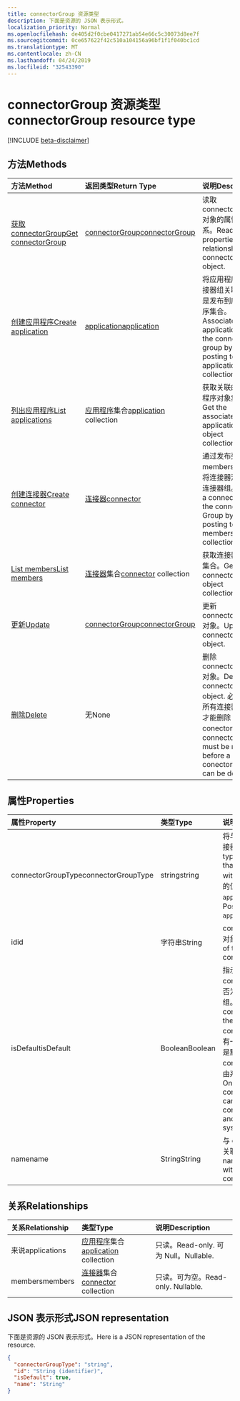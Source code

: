 ```yaml
---
title: connectorGroup 资源类型
description: 下面是资源的 JSON 表示形式。
localization_priority: Normal
ms.openlocfilehash: de405d2f0cbe0417271ab54e66c5c30073d8ee7f
ms.sourcegitcommit: 0ce657622f42c510a104156a96bf1f1f040bc1cd
ms.translationtype: MT
ms.contentlocale: zh-CN
ms.lasthandoff: 04/24/2019
ms.locfileid: "32543390"
---
```

# <a name="connectorgroup-resource-type"></a><span data-ttu-id="9ca29-103">connectorGroup 资源类型</span><span class="sxs-lookup"><span data-stu-id="9ca29-103">connectorGroup resource type</span></span>

[!INCLUDE [beta-disclaimer](../../includes/beta-disclaimer.md)]

## <a name="methods"></a><span data-ttu-id="9ca29-104">方法</span><span class="sxs-lookup"><span data-stu-id="9ca29-104">Methods</span></span>

| <span data-ttu-id="9ca29-105">方法</span><span class="sxs-lookup"><span data-stu-id="9ca29-105">Method</span></span>           | <span data-ttu-id="9ca29-106">返回类型</span><span class="sxs-lookup"><span data-stu-id="9ca29-106">Return Type</span></span>    |<span data-ttu-id="9ca29-107">说明</span><span class="sxs-lookup"><span data-stu-id="9ca29-107">Description</span></span>|
|:---------------|:--------|:----------|
|[<span data-ttu-id="9ca29-108">获取 connectorGroup</span><span class="sxs-lookup"><span data-stu-id="9ca29-108">Get connectorGroup</span></span>](../api/connectorgroup-get.md) | [<span data-ttu-id="9ca29-109">connectorGroup</span><span class="sxs-lookup"><span data-stu-id="9ca29-109">connectorGroup</span></span>](connectorgroup.md) |<span data-ttu-id="9ca29-110">读取 connectorGroup 对象的属性和关系。</span><span class="sxs-lookup"><span data-stu-id="9ca29-110">Read properties and relationships of connectorGroup object.</span></span>|
|[<span data-ttu-id="9ca29-111">创建应用程序</span><span class="sxs-lookup"><span data-stu-id="9ca29-111">Create application</span></span>](../api/connectorgroup-post-applications.md) |[<span data-ttu-id="9ca29-112">application</span><span class="sxs-lookup"><span data-stu-id="9ca29-112">application</span></span>](application.md)| <span data-ttu-id="9ca29-113">将应用程序与连接器组关联, 方法是发布到应用程序集合。</span><span class="sxs-lookup"><span data-stu-id="9ca29-113">Associate an application with the connector group by posting to the applications collection.</span></span>|
|[<span data-ttu-id="9ca29-114">列出应用程序</span><span class="sxs-lookup"><span data-stu-id="9ca29-114">List applications</span></span>](../api/connectorgroup-list-applications.md) |<span data-ttu-id="9ca29-115">[应用程序](application.md)集合</span><span class="sxs-lookup"><span data-stu-id="9ca29-115">[application](application.md) collection</span></span>| <span data-ttu-id="9ca29-116">获取关联的应用程序对象集合。</span><span class="sxs-lookup"><span data-stu-id="9ca29-116">Get the associated application object collection.</span></span>|
|[<span data-ttu-id="9ca29-117">创建连接器</span><span class="sxs-lookup"><span data-stu-id="9ca29-117">Create connector</span></span>](../api/connectorgroup-post-members.md) |[<span data-ttu-id="9ca29-118">连接器</span><span class="sxs-lookup"><span data-stu-id="9ca29-118">connector</span></span>](connector.md)| <span data-ttu-id="9ca29-119">通过发布到 members 集合, 将连接器添加到连接器组。</span><span class="sxs-lookup"><span data-stu-id="9ca29-119">Add a connector to the connector Group by posting to the members collection.</span></span>|
|[<span data-ttu-id="9ca29-120">List members</span><span class="sxs-lookup"><span data-stu-id="9ca29-120">List members</span></span>](../api/connectorgroup-list-members.md) |<span data-ttu-id="9ca29-121">[连接器](connector.md)集合</span><span class="sxs-lookup"><span data-stu-id="9ca29-121">[connector](connector.md) collection</span></span>| <span data-ttu-id="9ca29-122">获取连接器对象集合。</span><span class="sxs-lookup"><span data-stu-id="9ca29-122">Get a connector object collection.</span></span>|
|[<span data-ttu-id="9ca29-123">更新</span><span class="sxs-lookup"><span data-stu-id="9ca29-123">Update</span></span>](../api/connectorgroup-update.md) | [<span data-ttu-id="9ca29-124">connectorGroup</span><span class="sxs-lookup"><span data-stu-id="9ca29-124">connectorGroup</span></span>](connectorgroup.md)    |<span data-ttu-id="9ca29-125">更新 connectorGroup 对象。</span><span class="sxs-lookup"><span data-stu-id="9ca29-125">Update connectorGroup object.</span></span> |
|[<span data-ttu-id="9ca29-126">删除</span><span class="sxs-lookup"><span data-stu-id="9ca29-126">Delete</span></span>](../api/connectorgroup-delete.md) | <span data-ttu-id="9ca29-127">无</span><span class="sxs-lookup"><span data-stu-id="9ca29-127">None</span></span> |<span data-ttu-id="9ca29-128">删除 connectorGroup 对象。</span><span class="sxs-lookup"><span data-stu-id="9ca29-128">Delete connectorGroup object.</span></span> <span data-ttu-id="9ca29-129">必须删除所有连接器, 然后才能删除 conector 组。</span><span class="sxs-lookup"><span data-stu-id="9ca29-129">All connectors must be remove before a conector group can be deleted.</span></span> |

## <a name="properties"></a><span data-ttu-id="9ca29-130">属性</span><span class="sxs-lookup"><span data-stu-id="9ca29-130">Properties</span></span>
| <span data-ttu-id="9ca29-131">属性</span><span class="sxs-lookup"><span data-stu-id="9ca29-131">Property</span></span>     | <span data-ttu-id="9ca29-132">类型</span><span class="sxs-lookup"><span data-stu-id="9ca29-132">Type</span></span>   |<span data-ttu-id="9ca29-133">说明</span><span class="sxs-lookup"><span data-stu-id="9ca29-133">Description</span></span>|
|:---------------|:--------|:----------|
|<span data-ttu-id="9ca29-134">connectorGroupType</span><span class="sxs-lookup"><span data-stu-id="9ca29-134">connectorGroupType</span></span>|<span data-ttu-id="9ca29-135">string</span><span class="sxs-lookup"><span data-stu-id="9ca29-135">string</span></span>| <span data-ttu-id="9ca29-136">将与组一起使用的连接器的类型。</span><span class="sxs-lookup"><span data-stu-id="9ca29-136">The type of connectors that will be used with the group.</span></span> <span data-ttu-id="9ca29-137">可能的值是`applicationProxy`:。</span><span class="sxs-lookup"><span data-stu-id="9ca29-137">Possible values are: `applicationProxy`.</span></span>|
|<span data-ttu-id="9ca29-138">id</span><span class="sxs-lookup"><span data-stu-id="9ca29-138">id</span></span>|<span data-ttu-id="9ca29-139">字符串</span><span class="sxs-lookup"><span data-stu-id="9ca29-139">String</span></span>| <span data-ttu-id="9ca29-140">connectorGroup 的对象 id</span><span class="sxs-lookup"><span data-stu-id="9ca29-140">The object id of the connectorGroup</span></span>|
|<span data-ttu-id="9ca29-141">isDefault</span><span class="sxs-lookup"><span data-stu-id="9ca29-141">isDefault</span></span>|<span data-ttu-id="9ca29-142">Boolean</span><span class="sxs-lookup"><span data-stu-id="9ca29-142">Boolean</span></span>| <span data-ttu-id="9ca29-143">指示 connectorGroup 是否为默认的连接器组。</span><span class="sxs-lookup"><span data-stu-id="9ca29-143">Indicates if the connectorGroup is the default connector group.</span></span> <span data-ttu-id="9ca29-144">只有一个连接器组可以是默认的 connectorGroup, 并由系统进行设置。</span><span class="sxs-lookup"><span data-stu-id="9ca29-144">Only a single connector Group can be the default connectorGroup and is set by the system.</span></span>|
|<span data-ttu-id="9ca29-145">name</span><span class="sxs-lookup"><span data-stu-id="9ca29-145">name</span></span>|<span data-ttu-id="9ca29-146">String</span><span class="sxs-lookup"><span data-stu-id="9ca29-146">String</span></span>| <span data-ttu-id="9ca29-147">与 connectorGroup 关联的名称。</span><span class="sxs-lookup"><span data-stu-id="9ca29-147">The name associated with the connectorGroup.</span></span>|

## <a name="relationships"></a><span data-ttu-id="9ca29-148">关系</span><span class="sxs-lookup"><span data-stu-id="9ca29-148">Relationships</span></span>
| <span data-ttu-id="9ca29-149">关系</span><span class="sxs-lookup"><span data-stu-id="9ca29-149">Relationship</span></span> | <span data-ttu-id="9ca29-150">类型</span><span class="sxs-lookup"><span data-stu-id="9ca29-150">Type</span></span>   |<span data-ttu-id="9ca29-151">说明</span><span class="sxs-lookup"><span data-stu-id="9ca29-151">Description</span></span>|
|:---------------|:--------|:----------|
|<span data-ttu-id="9ca29-152">来说</span><span class="sxs-lookup"><span data-stu-id="9ca29-152">applications</span></span>|<span data-ttu-id="9ca29-153">[应用程序](application.md)集合</span><span class="sxs-lookup"><span data-stu-id="9ca29-153">[application](application.md) collection</span></span>| <span data-ttu-id="9ca29-154">只读。</span><span class="sxs-lookup"><span data-stu-id="9ca29-154">Read-only.</span></span> <span data-ttu-id="9ca29-155">可为 Null。</span><span class="sxs-lookup"><span data-stu-id="9ca29-155">Nullable.</span></span>|
|<span data-ttu-id="9ca29-156">members</span><span class="sxs-lookup"><span data-stu-id="9ca29-156">members</span></span>|<span data-ttu-id="9ca29-157">[连接器](connector.md)集合</span><span class="sxs-lookup"><span data-stu-id="9ca29-157">[connector](connector.md) collection</span></span>| <span data-ttu-id="9ca29-p105">只读。可为空。</span><span class="sxs-lookup"><span data-stu-id="9ca29-p105">Read-only. Nullable.</span></span>|

## <a name="json-representation"></a><span data-ttu-id="9ca29-160">JSON 表示形式</span><span class="sxs-lookup"><span data-stu-id="9ca29-160">JSON representation</span></span>

<span data-ttu-id="9ca29-161">下面是资源的 JSON 表示形式。</span><span class="sxs-lookup"><span data-stu-id="9ca29-161">Here is a JSON representation of the resource.</span></span>

<!-- {
  "blockType": "resource",
  "optionalProperties": [

  ],
  "@odata.type": "microsoft.graph.connectorGroup"
}-->

```json
{
  "connectorGroupType": "string",
  "id": "String (identifier)",
  "isDefault": true,
  "name": "String"
}

```

<!-- uuid: 8fcb5dbc-d5aa-4681-8e31-b001d5168d79
2015-10-25 14:57:30 UTC -->
<!--
{
  "type": "#page.annotation",
  "description": "connectorGroup resource",
  "keywords": "",
  "section": "documentation",
  "tocPath": "",
  "suppressions": [
    "Error: /api-reference/beta/resources/connectorgroup.md:\r\n      Exception processing links.\r\n    System.ArgumentException: Link Definition was null. Link text: !INCLUDE [beta-disclaimer](../../includes/beta-disclaimer.md)\r\n      at ApiDoctor.Validation.DocFile.get_LinkDestinations()\r\n      at ApiDoctor.Validation.DocSet.ValidateLinks(Boolean includeWarnings, String[] relativePathForFiles, IssueLogger issues, Boolean requireFilenameCaseMatch, Boolean printOrphanedFiles)"
  ]
}
-->
